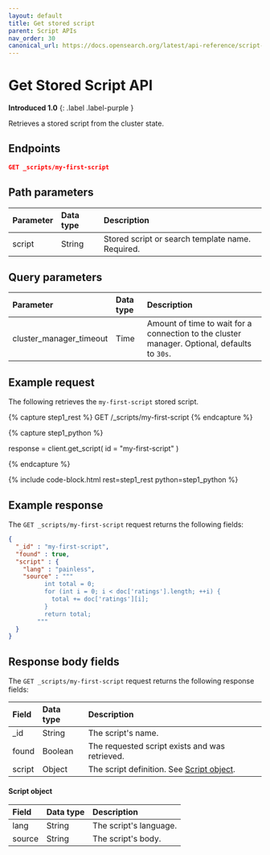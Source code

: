 ```yaml
---
layout: default
title: Get stored script
parent: Script APIs
nav_order: 30
canonical_url: https://docs.opensearch.org/latest/api-reference/script-apis/get-stored-script/
---
```


# Get Stored Script API
**Introduced 1.0**
{: .label .label-purple }

Retrieves a stored script from the cluster state.

## Endpoints

```json
GET _scripts/my-first-script
```

## Path parameters

| Parameter | Data type | Description | 
:--- | :--- | :---
| script | String | Stored script or search template name. Required.|

## Query parameters

| Parameter | Data type | Description | 
:--- | :--- | :---
| cluster_manager_timeout | Time | Amount of time to wait for a connection to the cluster manager. Optional, defaults to `30s`. |

## Example request

The following retrieves the `my-first-script` stored script.

<!-- spec_insert_start
component: example_code
rest: GET /_scripts/my-first-script
-->
{% capture step1_rest %}
GET /_scripts/my-first-script
{% endcapture %}

{% capture step1_python %}


response = client.get_script(
  id = "my-first-script"
)

{% endcapture %}

{% include code-block.html
    rest=step1_rest
    python=step1_python %}
<!-- spec_insert_end -->

## Example response

The `GET _scripts/my-first-script` request returns the following fields:

````json
{
  "_id" : "my-first-script",
  "found" : true,
  "script" : {
    "lang" : "painless",
    "source" : """
          int total = 0;
          for (int i = 0; i < doc['ratings'].length; ++i) {
            total += doc['ratings'][i];
          }
          return total;
        """
  }
}
````

## Response body fields

The `GET _scripts/my-first-script` request returns the following response fields:

| Field | Data type | Description | 
:--- | :--- | :---
| _id | String | The script's name. |
| found | Boolean | The requested script exists and was retrieved. |
| script | Object | The script definition. See [Script object](#script-object).  |

#### Script object

| Field | Data type | Description | 
:--- | :--- | :---
| lang | String | The script's language. |
|  source | String | The script's body. |